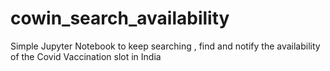 # cowin_search_availability
Simple Jupyter Notebook to keep searching , find and notify the availability of the Covid Vaccination slot in India 
